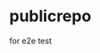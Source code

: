 # publicrepo
for e2e test
















































































































































































































































































































































































































































































































































































































































































































































































































































































































































































































































































































































































































































































































































































































































































































































































































































































































































































































































































































































































































































































































































































































































































































































































































































































































































































































































































































































































































































































































































































































































































































































































































